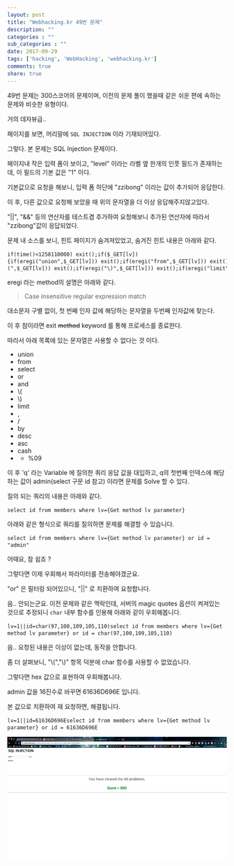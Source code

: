 ```yaml
---
layout: post
title: "Webhacking.kr 49번 문제"
description: ""
categories : ""
sub_categories : ""
date: 2017-09-29
tags: ['hacking', 'WebHacking', 'webhacking.kr']
comments: true
share: true
---
```


49번 문제는 300스코어의 문제이며, 이전의 문제 풀이 했을때 같은 쉬운 편에 속하는 문제와 비슷한 유형이다.

거의 데자뷰급..

  

페이지를 보면, 머리말에 `SQL INJECTION` 이라 기재되어있다.

그렇다. 본 문제는 SQL Injection 문제이다.

  

페이지내 작은 입력 폼이 보이고, "level" 이라는 라벨 옆 한개의 인풋 필드가 존재하는데, 이 필드의 기본 값은 "1" 이다.

기본값으로 요청을 해보니, 입력 폼 하단에 "zzibong" 이라는 값이 추가되어 응답한다.

  

이 후, 다른 값으로 요청해 보았을 때 위의 문자열을 더 이상 응답해주지않고있다.

"||", "&&" 등의 연산자를 테스트겸 추가하여 요청해보니 추가된 연산자에 따라서 "zzibong"값이 응답되었다.

  

문제 내 소스를 보니, 힌트 페이지가 숨겨져있었고, 숨겨진 힌트 내용은 아래와 같다.

  

    if(time()<1258110000) exit();if($_GET[lv]){if(eregi("union",$_GET[lv])) exit();if(eregi("from",$_GET[lv])) exit();if(eregi("select",$_GET[lv])) exit();if(eregi("or",$_GET[lv])) exit();if(eregi("and",$_GET[lv])) exit();if(eregi("\(",$_GET[lv])) exit();if(eregi("\)",$_GET[lv])) exit();if(eregi("limit",$_GET[lv])) exit();if(eregi(",",$_GET[lv])) exit();if(eregi("/",$_GET[lv])) exit();if(eregi("by",$_GET[lv])) exit();if(eregi("desc",$_GET[lv])) exit();if(eregi("asc",$_GET[lv])) exit();if(eregi("cash",$_GET[lv])) exit();if(eregi(" ",$_GET[lv])) exit();if(eregi("%09",$_GET[lv])) exit();$q=@mysql_fetch_array(mysql_query("select id from members where lv=$_GET[lv]"));echo($q[0]);if($q[0]=="admin") @solve();}

  

eregi 라는 method의 설명은 아래와 같다.

  

> Case insensitive regular expression match  

  

대소문자 구별 없이, 첫 번째 인자 값에 해당하는 문자열을 두번째 인자값에 찾는다.

이 후 참이라면 exit <strike>method</strike> keyword 를 통해 프로세스를 종료한다.

  

따라서 아래 목록에 있는 문자열은 사용할 수 없다는 것 이다.

  

  * union
  * from
  * select
  * or
  * and
  * \\(
  * \\)
  * limit
  * ,
  * /
  * by
  * desc
  * asc
  * cash
  *   * %09

  

이 후 'q' 라는 Variable 에 질의한 쿼리 응답 값을 대입하고, q의 첫번째 인덱스에 해당하는 값이 admin(select 구문
id 참고) 이라면 문제를 Solve 할 수 있다.

질의 되는 쿼리의 내용은 아래와 같다.

  

  

    select id from members where lv={Get method lv parameter}

  

아래와 같은 형식으로 쿼리를 질의하면 문제를 해결할 수 있습니다.

  

    select id from members where lv={Get method lv parameter} or id = "admin"

  

어때요, 참 쉽죠 ?

그렇다면 이제 우회해서 파라미터를 전송해야겠군요.

  

"or" 은 필터링 되어있으니, "||" 로 치환하여 요청합니다.

음.. 안되는군요. 이전 문제와 같은 맥락인데, 서버의 magic quotes 옵션이 켜져있는 것으로 추정되니 `char` 내부 함수를
인용해 아래와 같이 우회해봅니다.

  

  

    lv=1||id=char(97,100,109,105,110)select id from members where lv={Get method lv parameter} or id = char(97,100,109,105,110)

  

음.. 요청된 내용은 이상이 없는데, 동작을 안합니다.

좀 더 살펴보니, "\\(","\\)" 항목 덕분에 char 함수를 사용할 수 없었습니다.

  

그렇다면 hex 값으로 표현하여 우회해봅니다.

admin 값을 16진수로 바꾸면 61636D696E 입니다.

본 값으로 치환하여 재 요청하면, 해결됩니다.

  

    lv=1||id=61636D696Eselect id from members where lv={Get method lv parameter} or id = 61636D696E

  

  

![](/assets/images/posts/823/99D4C33359CE117D236099.PNG)

  

